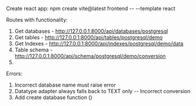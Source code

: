 Create react app:
npm create vite@latest frontend -- --template react

Routes with functionality:
1) Get databases -  http://127.0.0.1:8000/api/databases/postgresql
2) Get tables - http://127.0.0.1:8000/api/tables/postgresql/demo
3) Get Indexes - http://127.0.0.1:8000/api/indexes/postgresql/demo/data
4) Table schema - http://127.0.0.1:8000/api/schema/postgresql/demo/conversion
5) 


Errors:

1) Incorrect database name must raise error
2) Datatype adapter always falls back to TEXT only -- Incorrect conversion
3) Add create database function ()